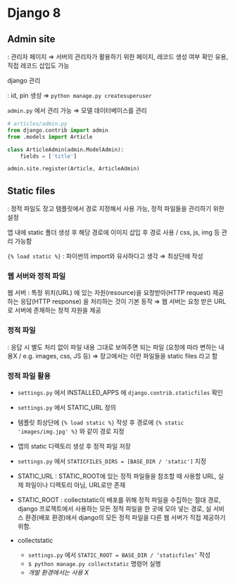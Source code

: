 # Django 8

## Admin site

: 관리자 페이지 ⇒ 서버의 관리자가 활용하기 위한 페이지, 레코드 생성 여부 확인 유용, 직접 레코드 삽입도 가능

django 관리

: id, pin 생성 ⇒ `python manage.py createsuperuser`

`admin.py` 에서 관리 가능 ⇒ 모델 데이터베이스를 관리

```python
# articles/admin.py
from django.contrib import admin
from .models import Article

class ArticleAdmin(admin.ModelAdmin):
    fields = ['title']

admin.site.register(Article, ArticleAdmin)
```

## Static files

: 정적 파일도 장고 템플릿에서 경로 지정해서 사용 가능, 정적 파일들을 관리하기 위한 설정

앱 내에 static 폴더 생성 후 해당 경로에 이미지 삽입 후 경로 사용 / css, js, img 등 관리 가능함

`{% load static %}` : 파이썬의 import와 유사하다고 생각 ⇒ 최상단에 작성

### 웹 서버와 정적 파일

웹 서버 : 특정 위치(URL) 에 있는 자원(resource)을 요청받아(HTTP request) 제공하는 응답(HTTP response) 을 처리하는 것이 기본 동작 ⇒ 웹 서버는 요청 받은 URL로 서버에 존재하는 정적 자원을 제공

### 정적 파일

: 응답 시 별도 처리 없이 파일 내용 그대로 보여주면 되는 파일 (요청에 따라 변하는 내용X / e.g. images, css, JS 등) ⇒ 장고에서는 이런 파일들을 static files 라고 함

### 정적 파일 활용

-   `settings.py` 에서 INSTALLED_APPS 에 `django.contrib.staticfiles` 확인
-   `settings.py` 에서 STATIC_URL 정의
-   템플릿 최상단에 `{% load static %}` 작성 후 경로에 `{% static 'images/img.jpg' %}` 와 같이 경로 지정
-   앱의 static 디렉토리 생성 후 정적 파일 저장
-   `settings.py` 에서 `STATICFILES_DIRS = [BASE_DIR / 'static']` 지정

-   STATIC_URL : STATIC_ROOT에 있는 정적 파일들을 참조할 때 사용할 URL, 실제 파일이나 디렉토리 아님, URL로만 존재
-   STATIC_ROOT : collectstatic이 배포를 위해 정적 파일을 수집하는 절대 경로, django 프로젝트에서 사용하는 모든 정적 파일을 한 곳에 모아 넣는 경로, 실 서비스 환경(배포 환경)에서 django의 모든 정적 파일을 다른 웹 서버가 직접 제공하기 위함.
-   collectstatic
    -   `settings.py` 에서 `STATIC_ROOT = BASE_DIR / ‘staticfiles’` 작성
    -   `$ python manage.py collectstatic` 명령어 실행
    -   _개발 환경에서는 사용 X_

